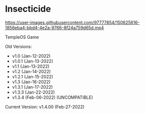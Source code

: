 # Insecticide
 
 
https://user-images.githubusercontent.com/97777854/150625616-1856eba4-bbd4-4e2a-9766-8f24a759d65d.mp4
 
 
 TempleOS Game 

Old Versions: 

- v1.0    (Jan-12-2022)
- v1.0.1  (Jan-13-2022)
- v1.1    (Jan-13-2022)
- v1.2    (Jan-14-2022)
- v1.2.1  (Jan-15-2022)
- v1.3    (Jan-16-2022)
- v1.3.1  (Jan-17-2022) 
- v1.3.3  (Jan-22-2022) 
- v1.3.4  (Feb-06-2022) (UNCOMPATIBLE) 

Current Version: v1.4.00 (Feb-27-2022) 
 
